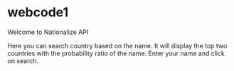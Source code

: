 # webcode1

Welcome to Nationalize API

Here you can search country based on the name. 
It will display the top two countries with the probability ratio of the name. 
Enter your name and click on search.
